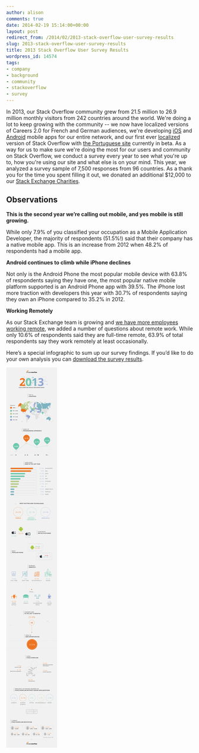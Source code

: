 ```yaml
---
author: alison
comments: true
date: 2014-02-19 15:14:00+00:00
layout: post
redirect_from: /2014/02/2013-stack-overflow-user-survey-results
slug: 2013-stack-overflow-user-survey-results
title: 2013 Stack Overflow User Survey Results
wordpress_id: 14574
tags:
- company
- background
- community
- stackoverflow
- survey
---
```


In 2013, our Stack Overflow community grew from 21.5 million to 26.9 million monthly visitors from 242 countries around the world. We're doing a lot to keep growing with the community -- we now have localized versions of Careers 2.0 for French and German audiences, we're developing [iOS](http://meta.stackoverflow.com/questions/220264/help-us-test-the-alpha-version-of-our-ios-app) and [Android](http://blog.stackexchange.com/2014/01/stack-exchange-for-android-is-here/) mobile apps for our entire network, and our first ever [localized](http://blog.stackoverflow.com/2014/02/cant-we-all-be-reasonable-and-speak-english/) version of Stack Overflow with [the Portuguese site](http://pt.stackoverflow.com/) currently in beta. As a way for us to make sure we're doing the most for our users and community on Stack Overflow, we conduct a survey every year to see what you're up to, how you're using our site and what else is on your mind. This year, we analyzed a survey sample of 7,500 responses from 96 countries. As a thank you for the time you spent filling it out, we donated an additional $12,000 to our [Stack Exchange Charities](http://blog.stackoverflow.com/2013/12/stack-exchange-gives-back-2013-2/).


## Observations


**This is the second year we’re calling out mobile, and yes mobile is still growing.**

While only 7.9% of you classified your occupation as a Mobile Application Developer, the majority of respondents (51.5%!) said that their company has a native mobile app. This is an increase from 2012 when 48.2% of respondents had a mobile app.

**Android continues to climb while iPhone declines**

Not only is the Android Phone the most popular mobile device with 63.8% of respondents saying they have one, the most popular native mobile platform supported is an Android Phone app with 39.5%. The iPhone lost more traction with developers this year with 30.7% of respondents saying they own an iPhone compared to 35.2% in 2012.

**Working Remotely**

As our Stack Exchange team is growing and [we have more employees working remote](http://blog.stackoverflow.com/2013/02/why-we-still-believe-in-working-remotely/), we added a number of questions about remote work. While only 10.6% of respondents said they are full-time remote, 63.9% of total respondents say they work remotely at least occasionally.

Here’s a special infographic to sum up our survey findings. If you’d like to do your own analysis you can [download the survey results](https://docs.google.com/spreadsheets/d/16C6ZeNSvd-qIg45J9E-vx2YCsD8w5oZaSTUtJ-52e-w/edit?usp=sharing).

[![developers_final](/images/wordpress/developers_final.png)](/images/wordpress/developers_final.png)

